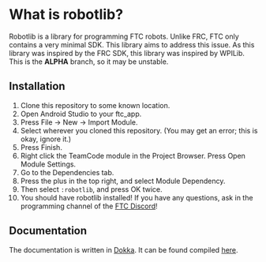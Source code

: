 What is robotlib?
==
Robotlib is a library for programming FTC robots. Unlike FRC, FTC only contains 
a very minimal SDK. This library aims to address this issue. As this library was
inspired by the FRC SDK, this library was inspired by WPILib. This is the 
**__ALPHA__** branch, so it may be unstable.

Installation
--
1. Clone this repository to some known location.
2. Open Android Studio to your ftc_app.
3. Press File -> New -> Import Module.
4. Select wherever you cloned this repository. (You may get an error; this is okay, ignore it.)
5. Press Finish.
6. Right click the TeamCode module in the Project Browser. Press Open Module Settings.
7. Go to the Dependencies tab.
8. Press the plus in the top right, and select Module Dependency.
9. Then select `:robotlib`, and press OK twice.
10. You should have robotlib installed! If you have any questions, ask in the programming channel of the [FTC Discord](https://discord.gg/8v3cbkj)!

Documentation
--
The documentation is written in [Dokka](https://github.com/Kotlin/dokka). It can be found compiled [here](https://jdroids.github.io/robotlib/).

